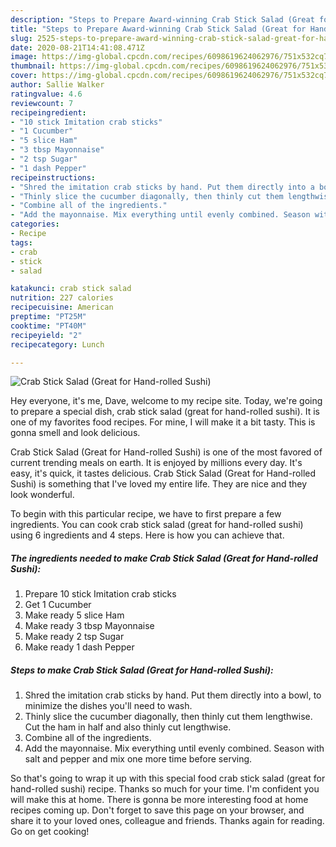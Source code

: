 ```yaml
---
description: "Steps to Prepare Award-winning Crab Stick Salad (Great for Hand-rolled Sushi)"
title: "Steps to Prepare Award-winning Crab Stick Salad (Great for Hand-rolled Sushi)"
slug: 2525-steps-to-prepare-award-winning-crab-stick-salad-great-for-hand-rolled-sushi
date: 2020-08-21T14:41:08.471Z
image: https://img-global.cpcdn.com/recipes/6098619624062976/751x532cq70/crab-stick-salad-great-for-hand-rolled-sushi-recipe-main-photo.jpg
thumbnail: https://img-global.cpcdn.com/recipes/6098619624062976/751x532cq70/crab-stick-salad-great-for-hand-rolled-sushi-recipe-main-photo.jpg
cover: https://img-global.cpcdn.com/recipes/6098619624062976/751x532cq70/crab-stick-salad-great-for-hand-rolled-sushi-recipe-main-photo.jpg
author: Sallie Walker
ratingvalue: 4.6
reviewcount: 7
recipeingredient:
- "10 stick Imitation crab sticks"
- "1 Cucumber"
- "5 slice Ham"
- "3 tbsp Mayonnaise"
- "2 tsp Sugar"
- "1 dash Pepper"
recipeinstructions:
- "Shred the imitation crab sticks by hand. Put them directly into a bowl, to minimize the dishes you&#39;ll need to wash."
- "Thinly slice the cucumber diagonally, then thinly cut them lengthwise. Cut the ham in half and also thinly cut lengthwise."
- "Combine all of the ingredients."
- "Add the mayonnaise. Mix everything until evenly combined. Season with salt and pepper and mix one more time before serving."
categories:
- Recipe
tags:
- crab
- stick
- salad

katakunci: crab stick salad 
nutrition: 227 calories
recipecuisine: American
preptime: "PT25M"
cooktime: "PT40M"
recipeyield: "2"
recipecategory: Lunch

---
```



![Crab Stick Salad (Great for Hand-rolled Sushi)](https://img-global.cpcdn.com/recipes/6098619624062976/751x532cq70/crab-stick-salad-great-for-hand-rolled-sushi-recipe-main-photo.jpg)

Hey everyone, it's me, Dave, welcome to my recipe site. Today, we're going to prepare a special dish, crab stick salad (great for hand-rolled sushi). It is one of my favorites food recipes. For mine, I will make it a bit tasty. This is gonna smell and look delicious.



Crab Stick Salad (Great for Hand-rolled Sushi) is one of the most favored of current trending meals on earth. It is enjoyed by millions every day. It's easy, it's quick, it tastes delicious. Crab Stick Salad (Great for Hand-rolled Sushi) is something that I've loved my entire life. They are nice and they look wonderful.


To begin with this particular recipe, we have to first prepare a few ingredients. You can cook crab stick salad (great for hand-rolled sushi) using 6 ingredients and 4 steps. Here is how you can achieve that.

<!--inarticleads1-->

##### The ingredients needed to make Crab Stick Salad (Great for Hand-rolled Sushi):

1. Prepare 10 stick Imitation crab sticks
1. Get 1 Cucumber
1. Make ready 5 slice Ham
1. Make ready 3 tbsp Mayonnaise
1. Make ready 2 tsp Sugar
1. Make ready 1 dash Pepper




<!--inarticleads2-->

##### Steps to make Crab Stick Salad (Great for Hand-rolled Sushi):

1. Shred the imitation crab sticks by hand. Put them directly into a bowl, to minimize the dishes you&#39;ll need to wash.
1. Thinly slice the cucumber diagonally, then thinly cut them lengthwise. Cut the ham in half and also thinly cut lengthwise.
1. Combine all of the ingredients.
1. Add the mayonnaise. Mix everything until evenly combined. Season with salt and pepper and mix one more time before serving.




So that's going to wrap it up with this special food crab stick salad (great for hand-rolled sushi) recipe. Thanks so much for your time. I'm confident you will make this at home. There is gonna be more interesting food at home recipes coming up. Don't forget to save this page on your browser, and share it to your loved ones, colleague and friends. Thanks again for reading. Go on get cooking!
